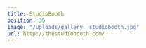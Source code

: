 ```yaml
---
title: StudioBooth
position: 35
image: "/uploads/gallery__studiobooth.jpg"
url: http://thestudiobooth.com/
---
```


